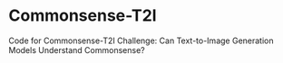 # Commonsense-T2I
Code for Commonsense-T2I Challenge: Can Text-to-Image Generation Models Understand Commonsense?
